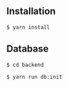 ## Installation

```bash
$ yarn install
```

## Database

```bash
$ cd backend

$ yarn run db:init
```
